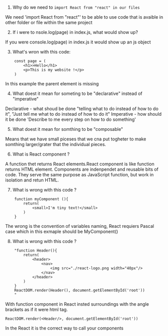 1. Why do we need to `import React from "react" in our files`

We need 'import React from "react"' to be able to use code  that is avaible in other folder or file within the same project


2. If i were to nsole.log(page) in index.js, what would show up?

If you were console.log(page) in index.js it would show up an  js object 


3. What's wron with this code:
```
    const page = (
        <h1>>Hello</h1>
        <p>This is my website !</p>
    )
```

In this example the parent element is missing


4. What doest it mean for someting to be "declarative" instead of "imperative"

Declarative - what shoud be done "telling what to do       instead of how to do it", 
"Just tell me what to do instead of how to do it"
Imperative - how should it be done 
'Describe to me every step on how to do something'



5. What doest it mean for somthing to be "composable"

Means that we have small piceses that we cna put togheter to make somthing larger/grater that the individual pieces.

6. What is React component ?

A function thet returns React elements.React component is like function returns HTML element. Components are indenpendet and reusable bits of code. They serve the same purpose as JavaScript function, but work in isolation and retun HTML.

7. What is wrong with this code ?
```
    function myComponent (){
        return(
            <small>I'm tiny text!</small>
        )
    }
```
The wrong is the convention of variables naming, React requiers Pascal case which in this exmaple should be MyComponent()

8. What is wrong with this code ?
```
    "function Header(){
        return(
            <header>
                <nav>
                    <img src="./react-logo.png width="40px"/>
                </nav>
            </header>
        )
    }
    ReactDOM.render(Header(), document.getElementById('root'))
    "
```
With function component in React insted surroundings with the angle brackets as if it were html tag.

```
ReactDOM.render(<Header/>, document.getElementById('root'))
```
In the React it is the correct way to call your components

